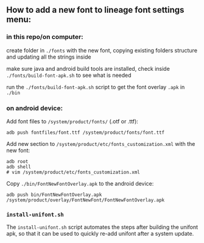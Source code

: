 
## How to add a new font to lineage font settings menu:

### in this repo/on computer:

create folder in `./fonts` with the new font, copying existing folders structure and updating all the strings inside

make sure java and android build tools are installed, check inside `./fonts/build-font-apk.sh` to see what is needed

run the `./fonts/build-font-apk.sh` script to get the font overlay `.apk` in `./bin`

### on android device:

Add font files to `/system/product/fonts/` (.otf or .ttf):

```adb push fontfiles/font.ttf /system/product/fonts/font.ttf```

Add new section to `/system/product/etc/fonts_customization.xml` with the new font:
```
adb root
adb shell
# vim /system/product/etc/fonts_customization.xml
```

Copy `./bin/FontNewFontOverlay.apk` to the android device:

```adb push bin/FontNewFontOverlay.apk /system/product/overlay/FontNewFont/FontNewFontOverlay.apk```

### `install-unifont.sh`

The `install-unifont.sh` script automates the steps after building the unifont apk, so that it can be used to quickly re-add
unifont after a system update.


